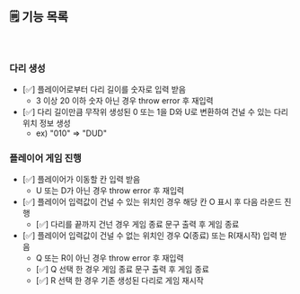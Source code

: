 ## 🗒️ 기능 목록

 <br>

### 다리 생성

- [✅] 플레이어로부터 다리 길이를 숫자로 입력 받음<br>
  - 3 이상 20 이하 숫자 아닌 경우 throw error 후 재입력
- [✅] 다리 길이만큼 무작위 생성된 0 또는 1을 D와 U로 변환하여 건널 수 있는 다리 위치 정보 생성<br>
  - ex) "010" => "DUD"<br>

### 플레이어 게임 진행

- [✅] 플레이어가 이동할 칸 입력 받음 <br>
  - U 또는 D가 아닌 경우 throw error 후 재입력 <br>
- [✅] 플레이어 입력값이 건널 수 있는 위치인 경우 해당 칸 O 표시 후 다음 라운드 진행<br>
  - [✅] 다리를 끝까지 건넌 경우 게임 종료 문구 출력 후 게임 종료<br>
- [✅] 플레이어 입력값이 건널 수 없는 위치인 경우 Q(종료) 또는 R(재시작) 입력 받음<br>
  - Q 또는 R이 아닌 경우 throw error 후 재입력<br>
  - [✅] Q 선택 한 경우 게임 종료 문구 출력 후 게임 종료<br>
  - [✅] R 선택 한 경우 기존 생성된 다리로 게임 재시작<br>
